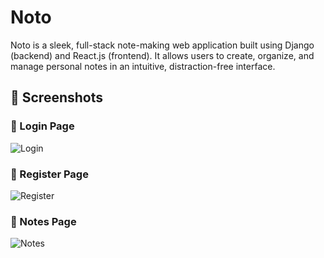 # Noto
Noto is a sleek, full-stack note-making web application built using Django (backend) and React.js (frontend). It allows users to create, organize, and manage personal notes in an intuitive, distraction-free interface. 

## 📸 Screenshots

### 🔐 Login Page
![Login](src/assets/login.png)

### 📝 Register Page
![Register](src/assets/register.png)

### 📒 Notes Page
![Notes](src/assets/notes.png)

